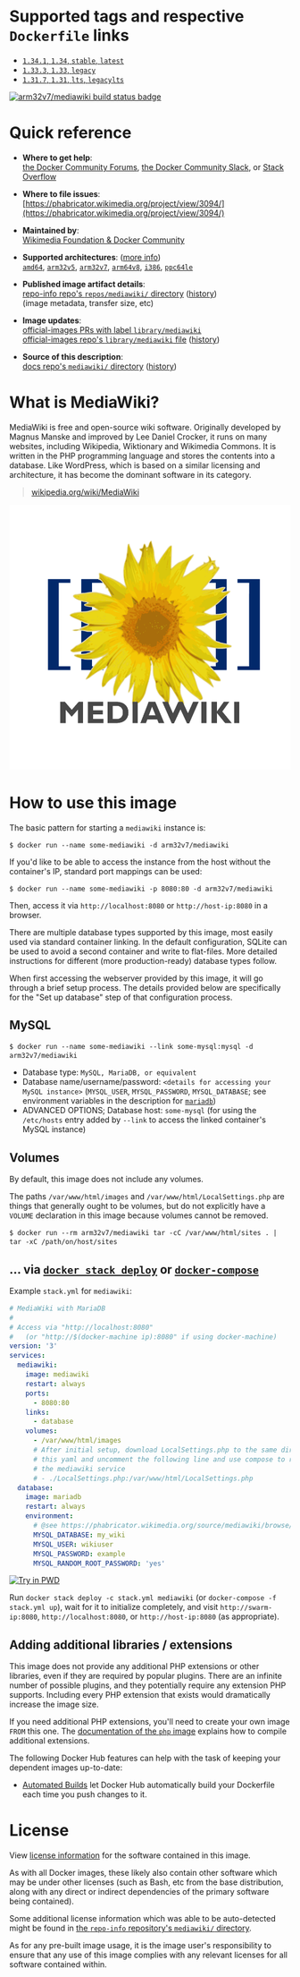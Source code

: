 <!--

********************************************************************************

WARNING:

    DO NOT EDIT "mediawiki/README.md"

    IT IS AUTO-GENERATED

    (from the other files in "mediawiki/" combined with a set of templates)

********************************************************************************

-->

# Supported tags and respective `Dockerfile` links

-	[`1.34.1`, `1.34`, `stable`, `latest`](https://github.com/wikimedia/mediawiki-docker/blob/672a803dfb39e86b8dc1f4b57fde4c6df6304050/1.34/Dockerfile)
-	[`1.33.3`, `1.33`, `legacy`](https://github.com/wikimedia/mediawiki-docker/blob/672a803dfb39e86b8dc1f4b57fde4c6df6304050/1.33/Dockerfile)
-	[`1.31.7`, `1.31`, `lts`, `legacylts`](https://github.com/wikimedia/mediawiki-docker/blob/672a803dfb39e86b8dc1f4b57fde4c6df6304050/1.31/Dockerfile)

[![arm32v7/mediawiki build status badge](https://img.shields.io/jenkins/s/https/doi-janky.infosiftr.net/job/multiarch/job/arm32v7/job/mediawiki.svg?label=arm32v7/mediawiki%20%20build%20job)](https://doi-janky.infosiftr.net/job/multiarch/job/arm32v7/job/mediawiki/)

# Quick reference

-	**Where to get help**:  
	[the Docker Community Forums](https://forums.docker.com/), [the Docker Community Slack](http://dockr.ly/slack), or [Stack Overflow](https://stackoverflow.com/search?tab=newest&q=docker)

-	**Where to file issues**:  
	[https://phabricator.wikimedia.org/project/view/3094/](https://phabricator.wikimedia.org/project/view/3094/)

-	**Maintained by**:  
	[Wikimedia Foundation & Docker Community](https://github.com/wikimedia/mediawiki-docker)

-	**Supported architectures**: ([more info](https://github.com/docker-library/official-images#architectures-other-than-amd64))  
	[`amd64`](https://hub.docker.com/r/amd64/mediawiki/), [`arm32v5`](https://hub.docker.com/r/arm32v5/mediawiki/), [`arm32v7`](https://hub.docker.com/r/arm32v7/mediawiki/), [`arm64v8`](https://hub.docker.com/r/arm64v8/mediawiki/), [`i386`](https://hub.docker.com/r/i386/mediawiki/), [`ppc64le`](https://hub.docker.com/r/ppc64le/mediawiki/)

-	**Published image artifact details**:  
	[repo-info repo's `repos/mediawiki/` directory](https://github.com/docker-library/repo-info/blob/master/repos/mediawiki) ([history](https://github.com/docker-library/repo-info/commits/master/repos/mediawiki))  
	(image metadata, transfer size, etc)

-	**Image updates**:  
	[official-images PRs with label `library/mediawiki`](https://github.com/docker-library/official-images/pulls?q=label%3Alibrary%2Fmediawiki)  
	[official-images repo's `library/mediawiki` file](https://github.com/docker-library/official-images/blob/master/library/mediawiki) ([history](https://github.com/docker-library/official-images/commits/master/library/mediawiki))

-	**Source of this description**:  
	[docs repo's `mediawiki/` directory](https://github.com/docker-library/docs/tree/master/mediawiki) ([history](https://github.com/docker-library/docs/commits/master/mediawiki))

# What is MediaWiki?

MediaWiki is free and open-source wiki software. Originally developed by Magnus Manske and improved by Lee Daniel Crocker, it runs on many websites, including Wikipedia, Wiktionary and Wikimedia Commons. It is written in the PHP programming language and stores the contents into a database. Like WordPress, which is based on a similar licensing and architecture, it has become the dominant software in its category.

> [wikipedia.org/wiki/MediaWiki](https://en.wikipedia.org/wiki/MediaWiki)

![logo](https://raw.githubusercontent.com/docker-library/docs/0e325698c0f701882e333c6cb112a0f1fa98a003/mediawiki/logo.png)

# How to use this image

The basic pattern for starting a `mediawiki` instance is:

```console
$ docker run --name some-mediawiki -d arm32v7/mediawiki
```

If you'd like to be able to access the instance from the host without the container's IP, standard port mappings can be used:

```console
$ docker run --name some-mediawiki -p 8080:80 -d arm32v7/mediawiki
```

Then, access it via `http://localhost:8080` or `http://host-ip:8080` in a browser.

There are multiple database types supported by this image, most easily used via standard container linking. In the default configuration, SQLite can be used to avoid a second container and write to flat-files. More detailed instructions for different (more production-ready) database types follow.

When first accessing the webserver provided by this image, it will go through a brief setup process. The details provided below are specifically for the "Set up database" step of that configuration process.

## MySQL

```console
$ docker run --name some-mediawiki --link some-mysql:mysql -d arm32v7/mediawiki
```

-	Database type: `MySQL, MariaDB, or equivalent`
-	Database name/username/password: `<details for accessing your MySQL instance>` (`MYSQL_USER`, `MYSQL_PASSWORD`, `MYSQL_DATABASE`; see environment variables in the description for [`mariadb`](https://hub.docker.com/_/mariadb/))
-	ADVANCED OPTIONS; Database host: `some-mysql` (for using the `/etc/hosts` entry added by `--link` to access the linked container's MySQL instance)

## Volumes

By default, this image does not include any volumes.

The paths `/var/www/html/images` and `/var/www/html/LocalSettings.php` are things that generally ought to be volumes, but do not explicitly have a `VOLUME` declaration in this image because volumes cannot be removed.

```console
$ docker run --rm arm32v7/mediawiki tar -cC /var/www/html/sites . | tar -xC /path/on/host/sites
```

## ... via [`docker stack deploy`](https://docs.docker.com/engine/reference/commandline/stack_deploy/) or [`docker-compose`](https://github.com/docker/compose)

Example `stack.yml` for `mediawiki`:

```yaml
# MediaWiki with MariaDB
#
# Access via "http://localhost:8080"
#   (or "http://$(docker-machine ip):8080" if using docker-machine)
version: '3'
services:
  mediawiki:
    image: mediawiki
    restart: always
    ports:
      - 8080:80
    links:
      - database
    volumes:
      - /var/www/html/images
      # After initial setup, download LocalSettings.php to the same directory as
      # this yaml and uncomment the following line and use compose to restart
      # the mediawiki service
      # - ./LocalSettings.php:/var/www/html/LocalSettings.php
  database:
    image: mariadb
    restart: always
    environment:
      # @see https://phabricator.wikimedia.org/source/mediawiki/browse/master/includes/DefaultSettings.php
      MYSQL_DATABASE: my_wiki
      MYSQL_USER: wikiuser
      MYSQL_PASSWORD: example
      MYSQL_RANDOM_ROOT_PASSWORD: 'yes'
```

[![Try in PWD](https://github.com/play-with-docker/stacks/raw/cff22438cb4195ace27f9b15784bbb497047afa7/assets/images/button.png)](http://play-with-docker.com?stack=https://raw.githubusercontent.com/docker-library/docs/7b72bad5e2c684fa5829aecd3bf5b17a6e685963/mediawiki/stack.yml)

Run `docker stack deploy -c stack.yml mediawiki` (or `docker-compose -f stack.yml up`), wait for it to initialize completely, and visit `http://swarm-ip:8080`, `http://localhost:8080`, or `http://host-ip:8080` (as appropriate).

## Adding additional libraries / extensions

This image does not provide any additional PHP extensions or other libraries, even if they are required by popular plugins. There are an infinite number of possible plugins, and they potentially require any extension PHP supports. Including every PHP extension that exists would dramatically increase the image size.

If you need additional PHP extensions, you'll need to create your own image `FROM` this one. The [documentation of the `php` image](https://github.com/docker-library/docs/blob/31280550a3c7104fef824450753844d2f3d917be/php/README.md#how-to-install-more-php-extensions) explains how to compile additional extensions.

The following Docker Hub features can help with the task of keeping your dependent images up-to-date:

-	[Automated Builds](https://docs.docker.com/docker-hub/builds/) let Docker Hub automatically build your Dockerfile each time you push changes to it.

# License

View [license information](https://phabricator.wikimedia.org/source/mediawiki/browse/master/COPYING) for the software contained in this image.

As with all Docker images, these likely also contain other software which may be under other licenses (such as Bash, etc from the base distribution, along with any direct or indirect dependencies of the primary software being contained).

Some additional license information which was able to be auto-detected might be found in [the `repo-info` repository's `mediawiki/` directory](https://github.com/docker-library/repo-info/tree/master/repos/mediawiki).

As for any pre-built image usage, it is the image user's responsibility to ensure that any use of this image complies with any relevant licenses for all software contained within.
